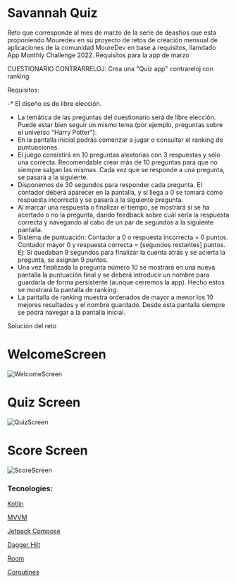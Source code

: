 #  Savannah Quiz

Reto que corresponde al mes de marzo de la serie de deasfios que esta proponiendo Mouredev en su proyecto de retos de creación mensual de aplicaciones de la comunidad MoureDev en base a requisitos, llamdado App Monthly Challenge 2022.
Requisitos para la app de marzo

CUESTIONARIO CONTRARRELOJ: Crea una "Quiz app" contrareloj con ranking.

Requisitos:

   -* El diseño es de libre elección.
  -  La temática de las preguntas del cuestionario será de libre elección. Puede estar bien seguir un mismo tema (por ejemplo, preguntas sobre el universo "Harry Potter").
  -  En la pantalla inicial podrás comenzar a jugar o consultar el ranking de puntuaciones.
  -  El juego consistirá en 10 preguntas aleatorias con 3 respuestas y sólo una correcta. Recomendable crear más de 10 preguntas para que no siempre salgan las mismas. Cada vez que se responde a una pregunta, se pasará a la siguiente.
-    Disponemos de 30 segundos para responder cada pregunta. El contador deberá aparecer en la pantalla, y si llega a 0 se tomará como respuesta incorrecta y se pasará a la siguiente pregunta.
 -   Al marcar una respuesta o finalizar el tiempo, se mostrará si se ha acertado o no la pregunta, dando feedback sobre cuál sería la respuesta correcta y navegando al cabo de un par de segundos a la siguiente pantalla.
 -   Sistema de puntuación:
        Contador a 0 o respuesta incorrecta = 0 puntos.
        Contador mayor 0 y respuesta correcta = [segundos restantes] puntos. Ej: Si quedaban 9 segundos para finalizar la cuenta atrás y se acierta la pregunta, se asignan 9 puntos.
 -   Una vez finalizada la pregunta número 10 se mostrará en una nueva pantalla la puntuación final y se deberá introducir un nombre para guardarla de forma persistente (aunque cerremos la app). Hecho estos se mostrará la pantalla de ranking.
-    La pantalla de ranking muestra ordenados de mayor a menor los 10 mejores resultados y el nombre guardado. Desde esta pantalla siempre se podrá navegar a la pantalla inicial.


Solución del reto

# WelcomeScreen

![WelcomeScreen](https://user-images.githubusercontent.com/73857138/176322076-4ef4513f-c7d1-46c5-8d58-308979b6b140.jpg)




# Quiz Screen
![QuizScreen](https://user-images.githubusercontent.com/73857138/176329487-eeabaeec-5662-4082-99e1-47bbc2fd91f2.jpg)




# Score Screen
![ScoreScreen](https://user-images.githubusercontent.com/73857138/176320413-bf99bb05-795f-44b5-a597-11f88e7dbfc1.jpg)



### Tecnologies: 
 


<p>
<a href="https://kotlinlang.org/" target="_blank">Kotlin</a>
 </p>
 <p>
<a href="https://en.wikipedia.org/wiki/Model%E2%80%93view%E2%80%93viewmodel" target="_blank">MVVM</a>
 </p>
 <p>
<a href="https://developer.android.com/jetpack/compose?hl=es-419" target="_blank">Jetpack Compose</a>
 </p>
 <p >
<a href="https://dagger.dev/hilt/" target="_blank">Dagger Hilt</a>
 </p>
 <p >
<a href="https://developer.android.com/jetpack/androidx/releases/room" target="_blank">Room</a>
 </p>
 <p>
<a href="https://developer.android.com/kotlin/coroutines?hl=es-419" target="_blank">Coroutines</a>
 </p>

